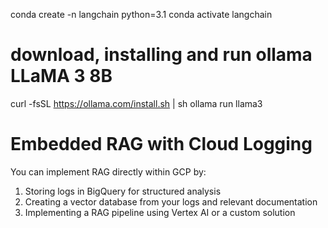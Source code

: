 conda create -n langchain python=3.1
conda activate langchain

# download, installing and run ollama LLaMA 3 8B
curl -fsSL https://ollama.com/install.sh | sh
ollama run llama3

Embedded RAG with Cloud Logging
===============================
You can implement RAG directly within GCP by:

1. Storing logs in BigQuery for structured analysis
2. Creating a vector database from your logs and relevant documentation
3. Implementing a RAG pipeline using Vertex AI or a custom solution
